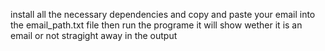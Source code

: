 install all the necessary dependencies and copy and paste your email into the email_path.txt file then run the programe
it will show wether it is an email or not stragight away in the output
